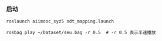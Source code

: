 
### 启动

```
roslaunch aiimooc_syz5 ndt_mapping.launch
```



```
rosbag play ~/Dataset/seu.bag -r 0.5  # -r 0.5 表示半速播放

```
